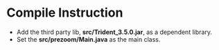 # Compile Instruction

* Add the third party lib, __src/Trident_3.5.0.jar__, as a dependent library.
* Set the __src/prezoom/Main.java__ as the main class.